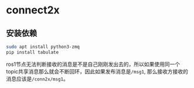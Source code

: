 # connect2x

## 安装依赖

```bash
sudo apt install python3-zmq
pip install tabulate
```

ros1节点无法判断接收的消息是不是自己刚刚发出去的，所以如果使用同一个topic共享消息那么就会不断回环，因此如果发布消息是`/msg1`, 那么接收方接收的消息应该是`/conn2x/msg1`。
